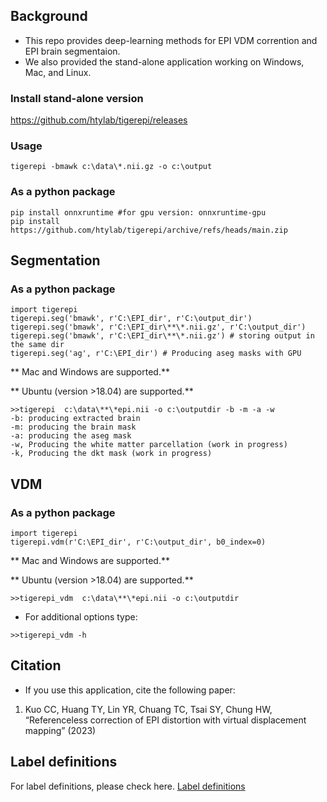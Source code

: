 ## Background

* This repo provides deep-learning methods for EPI VDM corrention and EPI brain segmentaion.
* We also provided the stand-alone application working on Windows, Mac, and Linux.

### Install stand-alone version
https://github.com/htylab/tigerepi/releases

### Usage

    tigerepi -bmawk c:\data\*.nii.gz -o c:\output

### As a python package

    pip install onnxruntime #for gpu version: onnxruntime-gpu
    pip install https://github.com/htylab/tigerepi/archive/refs/heads/main.zip

## Segmentation

### As a python package

    import tigerepi
    tigerepi.seg('bmawk', r'C:\EPI_dir', r'C:\output_dir')
    tigerepi.seg('bmawk', r'C:\EPI_dir\**\*.nii.gz', r'C:\output_dir')
    tigerepi.seg('bmawk', r'C:\EPI_dir\**\*.nii.gz') # storing output in the same dir
    tigerepi.seg('ag', r'C:\EPI_dir') # Producing aseg masks with GPU


** Mac and Windows  are supported.**

** Ubuntu (version >18.04)  are supported.**

```
>>tigerepi  c:\data\**\*epi.nii -o c:\outputdir -b -m -a -w
-b: producing extracted brain
-m: producing the brain mask
-a: producing the aseg mask
-w, Producing the white matter parcellation (work in progress)
-k, Producing the dkt mask (work in progress)
```

## VDM

### As a python package

    import tigerepi
    tigerepi.vdm(r'C:\EPI_dir', r'C:\output_dir', b0_index=0)

** Mac and Windows  are supported.**

** Ubuntu (version >18.04)  are supported.**
```
>>tigerepi_vdm  c:\data\**\*epi.nii -o c:\outputdir
```
- For additional options type:
```
>>tigerepi_vdm -h
```

## Citation

* If you use this application, cite the following paper:

1. Kuo CC, Huang TY, Lin YR, Chuang TC, Tsai SY, Chung HW, “Referenceless correction of EPI distortion with virtual displacement mapping” (2023)

## Label definitions

For label definitions, please check here. [Label definitions](doc/seglabel.md)